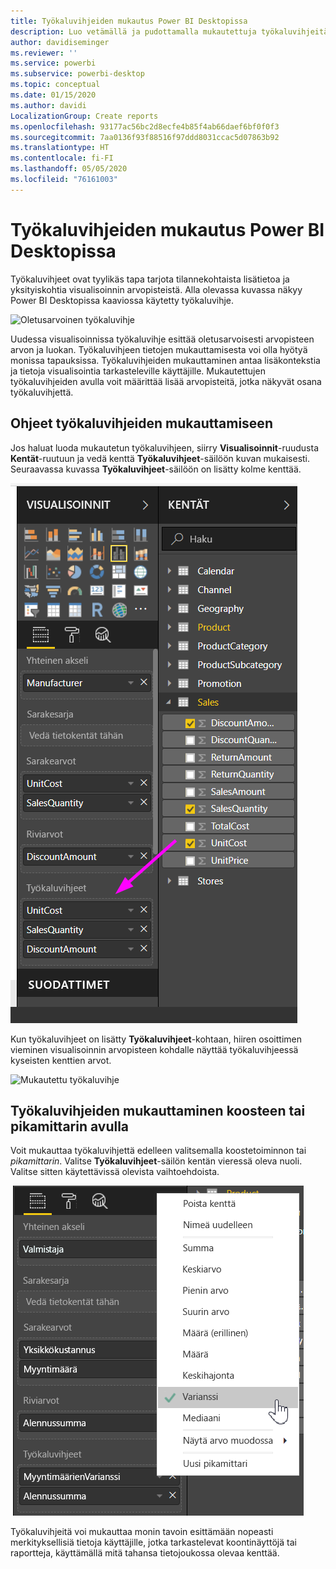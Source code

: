 ```yaml
---
title: Työkaluvihjeiden mukautus Power BI Desktopissa
description: Luo vetämällä ja pudottamalla mukautettuja työkaluvihjeitä visualisointeihin
author: davidiseminger
ms.reviewer: ''
ms.service: powerbi
ms.subservice: powerbi-desktop
ms.topic: conceptual
ms.date: 01/15/2020
ms.author: davidi
LocalizationGroup: Create reports
ms.openlocfilehash: 93177ac56bc2d8ecfe4b85f4ab66daef6bf0f0f3
ms.sourcegitcommit: 7aa0136f93f88516f97ddd8031ccac5d07863b92
ms.translationtype: HT
ms.contentlocale: fi-FI
ms.lasthandoff: 05/05/2020
ms.locfileid: "76161003"
---
```

# <a name="customize-tooltips-in-power-bi-desktop"></a>Työkaluvihjeiden mukautus Power BI Desktopissa

Työkaluvihjeet ovat tyylikäs tapa tarjota tilannekohtaista lisätietoa ja yksityiskohtia visualisoinnin arvopisteistä. Alla olevassa kuvassa näkyy Power BI Desktopissa kaaviossa käytetty työkaluvihje.

![Oletusarvoinen työkaluvihje](media/desktop-custom-tooltips/custom-tooltips-1.png)

Uudessa visualisoinnissa työkaluvihje esittää oletusarvoisesti arvopisteen arvon ja luokan. Työkaluvihjeen tietojen mukauttamisesta voi olla hyötyä monissa tapauksissa. Työkaluvihjeiden mukauttaminen antaa lisäkontekstia ja tietoja visualisointia tarkasteleville käyttäjille. Mukautettujen työkaluvihjeiden avulla voit määrittää lisää arvopisteitä, jotka näkyvät osana työkaluvihjettä.

## <a name="how-to-customize-tooltips"></a>Ohjeet työkaluvihjeiden mukauttamiseen

Jos haluat luoda mukautetun työkaluvihjeen, siirry **Visualisoinnit**-ruudusta **Kentät**-ruutuun ja vedä kenttä **Työkaluvihjeet**-säilöön kuvan mukaisesti. Seuraavassa kuvassa **Työkaluvihjeet**-säilöön on lisätty kolme kenttää.

![Työkaluvihjekenttien lisääminen](media/desktop-custom-tooltips/custom-tooltips-2.png)

Kun työkaluvihjeet on lisätty **Työkaluvihjeet**-kohtaan, hiiren osoittimen vieminen visualisoinnin arvopisteen kohdalle näyttää työkaluvihjeessä kyseisten kenttien arvot.

![Mukautettu työkaluvihje](media/desktop-custom-tooltips/custom-tooltips-3.png)

## <a name="customizing-tooltips-with-aggregation-or-quick-measures"></a>Työkaluvihjeiden mukauttaminen koosteen tai pikamittarin avulla

Voit mukauttaa työkaluvihjettä edelleen valitsemalla koostetoiminnon tai *pikamittarin*. Valitse **Työkaluvihjeet**-säilön kentän vieressä oleva nuoli. Valitse sitten käytettävissä olevista vaihtoehdoista.

![Työkaluvihje ja pikamittari](media/desktop-custom-tooltips/custom-tooltips-4.png)

Työkaluvihjeitä voi mukauttaa monin tavoin esittämään nopeasti merkityksellisiä tietoja käyttäjille, jotka tarkastelevat koontinäyttöjä tai raportteja, käyttämällä mitä tahansa tietojoukossa olevaa kenttää.

